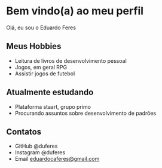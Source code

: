 # Bem vindo(a) ao meu perfil

Olá, eu sou o Eduardo Feres

## Meus Hobbies

- Leitura de livros de desenvolvimento pessoal
- Jogos, em geral RPG
- Assistir jogos de futebol

## Atualmente estudando

- Plataforma staart, grupo primo
- Procurando assuntos sobre desenvolvimento de padrões

## Contatos

- GitHub @duferes
- Instagram @duferes
- Email eduardocaferes@gmail.com
